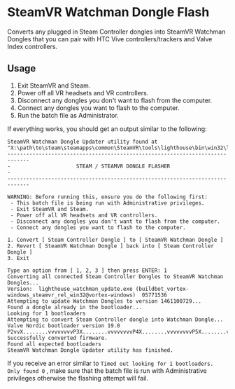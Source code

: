 # SteamVR Watchman Dongle Flash
Converts any plugged in Steam Controller dongles into SteamVR Watchman Dongles that you can pair with HTC Vive controllers/trackers and Valve Index controllers.

## Usage

1. Exit SteamVR and Steam.
1. Power off all VR headsets and VR controllers.
1. Disconnect any dongles you don't want to flash from the computer.
1. Connect any dongles you want to flash to the computer.
1. Run the batch file as Administrator.

If everything works, you should get an output similar to the following:
```Steam installation found at "X:\path\to\steam"
SteamVR Watchman Dongle Updater utility found at "X:\path\to\steam\steamapps\common\SteamVR\tools\lighthouse\bin\win32\lighthouse_watchman_update.exe"
-----------------------------------------------------------------------------
-                     STEAM / STEAMVR DONGLE FLASHER                        -
-----------------------------------------------------------------------------

WARNING: Before running this, ensure you do the following first:
 - This batch file is being run with Administrative privileges.
 - Exit SteamVR and Steam.
 - Power off all VR headsets and VR controllers.
 - Disconnect any dongles you don't want to flash from the computer.
 - Connect any dongles you want to flash to the computer.

1. Convert [ Steam Controller Dongle ] to [ SteamVR Watchman Dongle ]
2. Revert [ SteamVR Watchman Dongle ] back into [ Steam Controller Dongle ]
3. Exit

Type an option from [ 1, 2, 3 ] then press ENTER: 1
Converting all connected Steam Controller Dongles to SteamVR Watchman Dongles...
Version:  lighthouse_watchman_update.exe (buildbot_vortex-windows_steamvr_rel_win32@vortex-windows)  05771536
Attempting to update Watchman Dongles to version 1461100729...
Found a dongle already in the bootloader...
Looking for 1 bootloaders
Attempting to convert Steam Controller dongle into Watchman Dongle...
Valve Nordic bootloader version 19.0
P2vvX........vvvvvvvvP3X........vvvvvvvvP4X........vvvvvvvvP5X........vvvvvvvvP6X........vvvvvvvvP7X........vvvvvvvvP8X........vvvvvvvvP9X........vvvvvvvvP10X........vvvvvvvvP11X........vvvvvvvvP12X........vvvvvvvvP13X........vvvvvvvvP14X........vvvvvvvvP15X........vvvvvvvvP16X........vvvvvvvvP17X........vvvvvvvvP18X........vvvvvvvvP19X........vvvvvvvvP20X........vvvvvvvvP21X........vvvvvvvvP22X........vvvvvvvvP23X........vvvvvvvvP24X........vvvvvvvvP25X........vvvvvvvvP26X........vvvvvvvvP27X........vvvvvvvvP28X........vvvvvvvvP29X........vvvvvvvvP30X........vvvvvvvvP31X........vvvvvvvvP32X........vvvvvvvvP33X........vvvvvvvvP34X........vvvvvvvvP35X........vvvvvvvvP1vvvvvvvvP0X........vvvvvvvv
Successfully converted firmware.
Found all expected bootloaders
SteamVR Watchman Dongle Updater utility has finished.
```

If you receive an error similar to `Timed out looking for 1 bootloaders. Only found 0` , make sure that the batch file is run with Administrative privileges otherwise the flashing attempt will fail.
